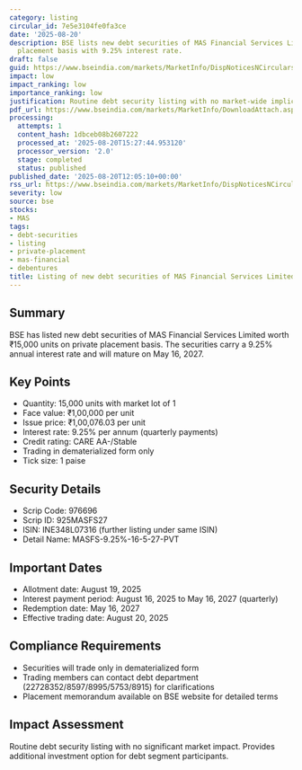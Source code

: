 ```yaml
---
category: listing
circular_id: 7e5e3104fe0fa3ce
date: '2025-08-20'
description: BSE lists new debt securities of MAS Financial Services Limited on private
  placement basis with 9.25% interest rate.
draft: false
guid: https://www.bseindia.com/markets/MarketInfo/DispNoticesNCirculars.aspx?Noticeid={191CD024-E4FA-4D32-8A84-267937F8BB0E}&noticeno=20250820-29&dt=08/20/2025&icount=29&totcount=53&flag=0
impact: low
impact_ranking: low
importance_ranking: low
justification: Routine debt security listing with no market-wide implications
pdf_url: https://www.bseindia.com/markets/MarketInfo/DownloadAttach.aspx?id=20250820-29&attachedId=
processing:
  attempts: 1
  content_hash: 1dbceb08b2607222
  processed_at: '2025-08-20T15:27:44.953120'
  processor_version: '2.0'
  stage: completed
  status: published
published_date: '2025-08-20T12:05:10+00:00'
rss_url: https://www.bseindia.com/markets/MarketInfo/DispNoticesNCirculars.aspx?Noticeid={191CD024-E4FA-4D32-8A84-267937F8BB0E}&noticeno=20250820-29&dt=08/20/2025&icount=29&totcount=53&flag=0
severity: low
source: bse
stocks:
- MAS
tags:
- debt-securities
- listing
- private-placement
- mas-financial
- debentures
title: Listing of new debt securities of MAS Financial Services Limited
---
```


## Summary

BSE has listed new debt securities of MAS Financial Services Limited worth ₹15,000 units on private placement basis. The securities carry a 9.25% annual interest rate and will mature on May 16, 2027.

## Key Points

- Quantity: 15,000 units with market lot of 1
- Face value: ₹1,00,000 per unit
- Issue price: ₹1,00,076.03 per unit
- Interest rate: 9.25% per annum (quarterly payments)
- Credit rating: CARE AA-/Stable
- Trading in dematerialized form only
- Tick size: 1 paise

## Security Details

- Scrip Code: 976696
- Scrip ID: 925MASFS27
- ISIN: INE348L07316 (further listing under same ISIN)
- Detail Name: MASFS-9.25%-16-5-27-PVT

## Important Dates

- Allotment date: August 19, 2025
- Interest payment period: August 16, 2025 to May 16, 2027 (quarterly)
- Redemption date: May 16, 2027
- Effective trading date: August 20, 2025

## Compliance Requirements

- Securities will trade only in dematerialized form
- Trading members can contact debt department (22728352/8597/8995/5753/8915) for clarifications
- Placement memorandum available on BSE website for detailed terms

## Impact Assessment

Routine debt security listing with no significant market impact. Provides additional investment option for debt segment participants.